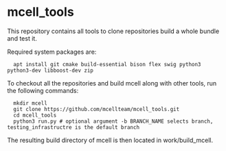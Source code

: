 # mcell_tools

This repository contains all tools to clone repositories build a whole bundle and test it.

Required system packages are:

```
  apt install git cmake build-essential bison flex swig python3 python3-dev libboost-dev zip
```

To checkout all the repositories and build mcell along with other tools, run the following commands:

```
  mkdir mcell
  git clone https://github.com/mcellteam/mcell_tools.git
  cd mcell_tools
  python3 run.py # optional argument -b BRANCH_NAME selects branch, testing_infrastructre is the default branch
```
  
The resulting build directory of mcell is then located in work/build_mcell. 